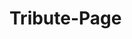 # Tribute-Page

<html>
<head>
    <title>CSS box model</title>
    <meta charset="utf-8">
    <style>
    
        .lovey-dovey {
            color: red;
            
        }
        
        #official-info {
            background: rgb(230, 230, 230);
            width: 70%;
            height: 180px;
            overflow-y: auto;
            overflow-x: hidden;
            margin: 15px 0px 10px 6px;
            border: 2px ridge rgb(161, 161, 161);
            padding: 6px;
        }
        
        #cute-cat {
            width: 120px;
            margin-right: 10px;
            margin-bottom: 10px;
            border: 6px ridge red;
            float:left;
        }
        
        #container {
            width: 400px;
            margin: auto;
            border: 1px ridge red;
            border-top: 10px ridge red;
            padding: 15px;
            background-color: rgb(198, 232, 242);
        }
        .details{
            color:red;
            float:right;
            width:52%;
            margin-bottom:6px;
         font-family:optima;
        }
        #heading{
            font-family:optima;
            margin-top:4px;
        }
        #help{
            float:left;
            width:203px;
            color:red;
        }
    </style>
</head>
<body>
    
    <div id="container">
    <h1 id="heading">You're Invited!</h1>

    <h2 id="heading">To My <span class="lovey-dovey">Birthday Party!🎂🎁 ��</span> </h2>
    <h3 id="help">I'm turning 100 years old 🎉 </h3>
    <ul>
        <li class="details">When: March 4, 2020
        <li class="details">Where: THE MOON
        <li class="details">BYOA(Bring Your Own Air)
        <li class="details">Attire: Black Tie
    </ul>
    
    
    <div id="official-info"><h3>Official Info on My B-Day</h3>
    <p><img id="cute-cat" src="https://upload.wikimedia.org/wikipedia/commons/7/76/Feliz_Aniversario_-_Happy_Birthday_-_PU1JFC.gif"> My Birthday is being held on the moon, at the Tycho Crater! There will be free transportation from Earth to the Tycho Crater, by way of rocketship! You are more than welcome to bring any friends and family. Please remeber to BYOA, as you will need it to survive. There will be a 4 course meal served with drinks and snacks. This is a black tie event so please dress accordingly. </p>
    <p></p>
    <p></p>
    <p></p>
    </div>
    
    
    </div>
    
</body>
</html>
